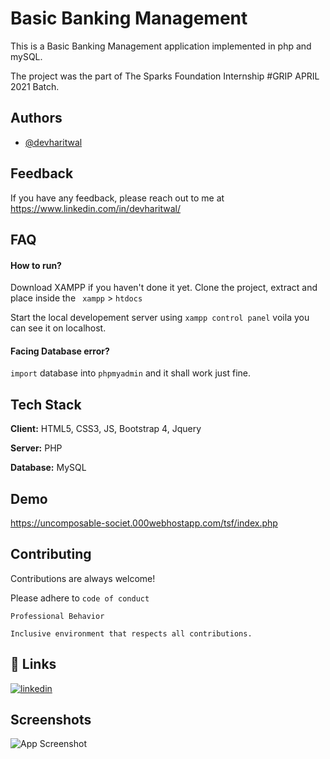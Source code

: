 
# Basic Banking Management

This is a Basic Banking Management application implemented in php and mySQL. 


The project was the part of The Sparks Foundation Internship #GRIP APRIL 2021 Batch.


## Authors

- [@devharitwal](https://github.com/devharitwal)

  
## Feedback

If you have any feedback, please reach out to me at https://www.linkedin.com/in/devharitwal/

  
## FAQ

#### How to run? 
 Download XAMPP if you haven't done it yet. Clone the project, extract and place inside the ` xampp` > `htdocs`

 Start the local developement server using `xampp control panel` voila you can see  it on localhost. 



#### Facing Database error?

`import` database into `phpmyadmin` and it shall work just fine.




  
## Tech Stack

**Client:** HTML5, CSS3, JS, Bootstrap 4, Jquery

**Server:** PHP


**Database:** MySQL



  
## Demo
https://uncomposable-societ.000webhostapp.com/tsf/index.php





  
## Contributing

Contributions are always welcome!

Please adhere to `code of conduct`

`Professional Behavior ` 

`Inclusive environment that respects all contributions.` 






  
## 🔗 Links

[![linkedin](https://img.shields.io/badge/linkedin-0A66C2?style=for-the-badge&logo=linkedin&logoColor=white)](https://www.linkedin.com/in/devharitwal/)

  
## Screenshots

![App Screenshot](https://via.placeholder.com/468x300?text=App+Screenshot+Here)

  